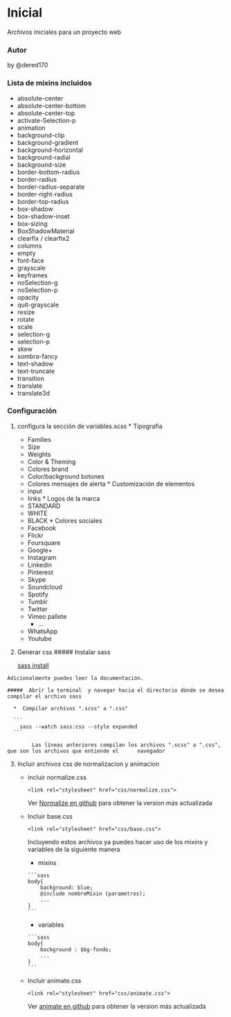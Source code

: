 # Inicial
Archivos iniciales para un proyecto web
### Autor
by @dered170
### Lista de mixins incluidos
  * absolute-center
  * absolute-center-bottom
  * absolute-center-top
  * activate-Selection-p
  * animation
  * background-clip
  * background-gradient
  * background-horizontal
  * background-radial
  * background-size
  * border-bottom-radius
  * border-radius
  * border-radius-separate
  * border-right-radius
  * border-top-radius
  * box-shadow
  * box-shadow-inset
  * box-sizing
  * BoxShadowMaterial
  * clearfix / clearfix2
  * columns
  * empty
  * font-face
  * grayscale
  * keyframes
  * noSelection-g
  * noSelection-p
  * opacity
  * quit-grayscale
  * resize
  * rotate
  * scale
  * selection-g
  * selection-p
  * skew 
  * sombra-fancy
  * text-shadow
  * text-truncate
  * transition
  * translate
  * translate3d

### Configuración
  1. configura la sección de variables.scss
    * Tipografía
      * Families
      * Size
      * Weights
      * Color & Theming
      * Colores brand
      * Color/background botones
      * Colores mensajes de alerta
    * Customización de elementos
      * input
      * links
    * Logos de la marca
      * STANDARD
      * WHITE
      * BLACK
    * Colores sociales
      * Facebook
      * Flickr
      * Foursquare
      * Google+
      * Instagram
      * Linkedin
      * Pinterest
      * Skype
      * Soundcloud
      * Spotify
      * Tumblr
      * Twitter
      * Vimeo pallete
        * ...
      * WhatsApp
      * Youtube
  2. Generar css
    ##### Instalar sass
     
      [sass install](http://sass-lang.com/install)

	Adicionalmente puedes leer la documentación.
     
    #####  Abrir la terminal  y navegar hacia el directorio dónde se desea compilar el archivo sass
    
      *  Compilar archivos ".scss" a ".css"

      ```
        sass --watch sass:css --style expanded
      ```
      
      		Las líneas anteriores compilan los archivos ".scss" a ".css", que son los archivos que entiende el      navegador
      
  3. Incluir archivos css de normalizacion y animacion
  
  	  *	incluir normalize.css

		 ```
  		 <link rel="stylesheet" href="css/normalize.css">
  		 ```
  		  
  		 Ver [Normalize en github](https://github.com/necolas/normalize.css) para obtener la version más actualizada

  	  *	Incluir base.css
		   ```
  		   <link rel="stylesheet" href="css/base.css">
  		   ```
  		   
  		   Incluyendo estos archivos ya puedes hacer uso de los mixins y variables de la siguiente manera
  		   
  		   *	mixins
  		   
  		   	```sass
  		   	body{
  		   		background: blue;
  		   		@include nombreMixin (parametros);
  		   		...
  		   	}
	  		```
	  		
	  	   *	variables
	  	   
	  	   	```sass
  		   	body{
  		   		background : $bg-fondo;
  		   		...
  		   	}
	  		```
	
  	  *	Incluir animate.css
  		
  		   ```
  		   <link rel="stylesheet" href="css/animate.css">
  		   ```
		 Ver [animate en github](https://github.com/daneden/animate.css) para obtener la version más actualizada
